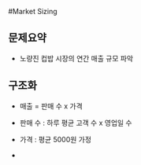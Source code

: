 #Market Sizing

## 문제요약
- 노량진 컵밥 시장의 연간 매출 규모 파악

## 구조화
- 매출 = 판매 수 x 가격
- 판매 수 : 하루 평균 고객 수 x 영업일 수
- 가격 : 평균 5000원 가정

- 


